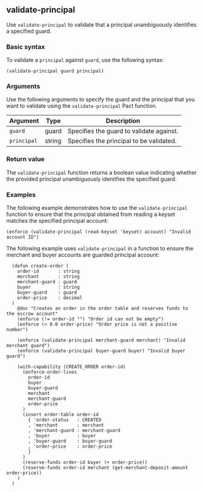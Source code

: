 ## validate-principal

Use `validate-principal` to validate that a principal unambiguously identifies a specified guard.

### Basic syntax

To validate a `principal` against `guard`, use the following syntax:

`(validate-principal guard principal)`

### Arguments

Use the following arguments to specify the guard and the principal that you want to validate using the `validate-principal` Pact function.

| Argument | Type | Description |
| --- | --- | --- |
| `guard` | guard | Specifies the guard to validate against. |
| `principal` | string | Specifies the principal to be validated. |

### Return value

The `validate-principal` function returns a boolean value indicating whether the provided principal unambiguously identifies the specified guard.

### Examples

The following example demonstrates how to use the `validate-principal` function to ensure that the principal obtained from reading a keyset matches the specified principal account:

```pact
(enforce (validate-principal (read-keyset 'keyset) account) "Invalid account ID")
```

The following example uses `validate-principal` in a function to ensure the merchant and buyer accounts are guarded principal account:

```pact
  (defun create-order (
    order-id       : string
    merchant       : string
    merchant-guard : guard
    buyer          : string
    buyer-guard    : guard
    order-price    : decimal
  )
    @doc "Creates an order in the order table and reserves funds to the escrow account"
    (enforce (!= order-id "") "Order id can not be empty")
    (enforce (< 0.0 order-price) "Order price is not a positive number")

    (enforce (validate-principal merchant-guard merchant) "Invalid merchant guard")
    (enforce (validate-principal buyer-guard buyer) "Invalid buyer guard")

    (with-capability (CREATE_ORDER order-id)
      (enforce-order-lines
        order-id
        buyer
        buyer-guard
        merchant
        merchant-guard
        order-price
      )
      (insert order-table order-id 
        { 'order-status   : CREATED
        , 'merchant       : merchant
        , 'merchant-guard : merchant-guard
        , 'buyer          : buyer
        , 'buyer-guard    : buyer-guard
        , 'order-price    : order-price
        }
      )
      (reserve-funds order-id buyer (+ order-price))
      (reserve-funds order-id merchant (get-merchant-deposit-amount order-price))
    )
  )
```
